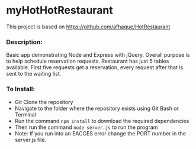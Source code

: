 # myHotHotRestaurant

This project is based on https://github.com/afhaque/HotRestaurant

### Description: 
Basic app demonstrating Node and Express with jQuery. Overall purpose is to help schedule reservation requests. Restaurant has just 5 tables available. First five requests get a reservation, every request after that is sent to the waiting list.

### To Install:
* Git Clone the repository
* Navigate to the folder where the repository exists using Git Bash or Terminal
* Run the command `npm install` to download the required dependencies
* Then run the command `node server.js` to run the program
* Note: If you run into an EACCES error change the PORT number in the server.js file.